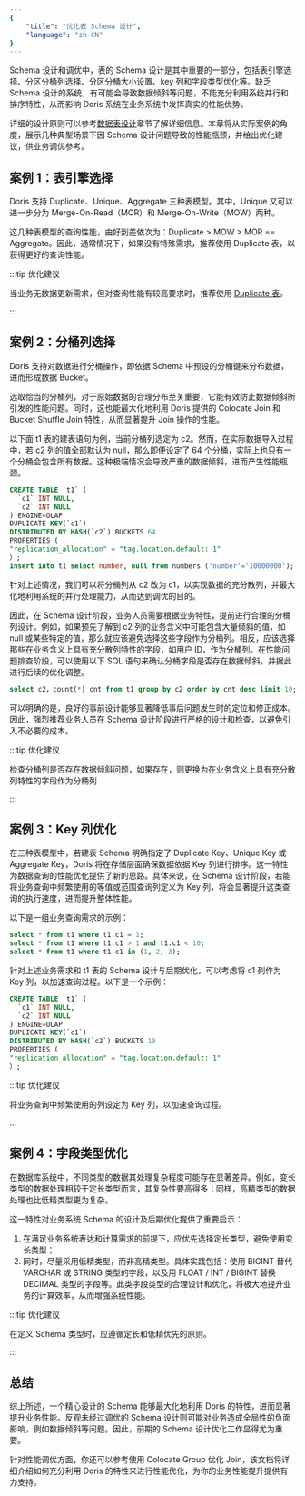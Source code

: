 ```yaml
---
{
    "title": "优化表 Schema 设计",
    "language": "zh-CN"
}
---
```


<!-- 
Licensed to the Apache Software Foundation (ASF) under one
or more contributor license agreements.  See the NOTICE file
distributed with this work for additional information
regarding copyright ownership.  The ASF licenses this file
to you under the Apache License, Version 2.0 (the
"License"); you may not use this file except in compliance
with the License.  You may obtain a copy of the License at

  http://www.apache.org/licenses/LICENSE-2.0

Unless required by applicable law or agreed to in writing,
software distributed under the License is distributed on an
"AS IS" BASIS, WITHOUT WARRANTIES OR CONDITIONS OF ANY
KIND, either express or implied.  See the License for the
specific language governing permissions and limitations
under the License.
-->

Schema 设计和调优中，表的 Schema 设计是其中重要的一部分，包括表引擎选择、分区分桶列选择、分区分桶大小设置、key 列和字段类型优化等。缺乏 Schema 设计的系统，有可能会导致数据倾斜等问题，不能充分利用系统并行和排序特性，从而影响 Doris 系统在业务系统中发挥真实的性能优势。

详细的设计原则可以参考[数据表设计](../../../table-design/overview)章节了解详细信息。本章将从实际案例的角度，展示几种典型场景下因 Schema 设计问题导致的性能瓶颈，并给出优化建议，供业务调优参考。

## 案例 1：表引擎选择

Doris 支持 Duplicate、Unique、Aggregate 三种表模型。其中，Unique 又可以进一步分为 Merge-On-Read（MOR）和 Merge-On-Write（MOW）两种。

这几种表模型的查询性能，由好到差依次为：Duplicate > MOW > MOR == Aggregate。因此，通常情况下，如果没有特殊需求，推荐使用 Duplicate 表，以获得更好的查询性能。

:::tip 优化建议

当业务无数据更新需求，但对查询性能有较高要求时，推荐使用 [Duplicate 表](../../../table-design/data-model/duplicate)。

:::

## 案例 2：分桶列选择

Doris 支持对数据进行分桶操作，即依据 Schema 中预设的分桶键来分布数据，进而形成数据 Bucket。

选取恰当的分桶列，对于原始数据的合理分布至关重要，它能有效防止数据倾斜所引发的性能问题。同时，这也能最大化地利用 Doris 提供的 Colocate Join 和 Bucket Shuffle Join 特性，从而显著提升 Join 操作的性能。

以下面 t1 表的建表语句为例，当前分桶列选定为 c2。然而，在实际数据导入过程中，若 c2 列的值全部默认为 null，那么即便设定了 64 个分桶，实际上也只有一个分桶会包含所有数据。这种极端情况会导致严重的数据倾斜，进而产生性能瓶颈。

```sql
CREATE TABLE `t1` (
  `c1` INT NULL,
  `c2` INT NULL
) ENGINE=OLAP
DUPLICATE KEY(`c1`)
DISTRIBUTED BY HASH(`c2`) BUCKETS 64
PROPERTIES (
"replication_allocation" = "tag.location.default: 1"
）;
insert into t1 select number, null from numbers ('number'='10000000');
```

针对上述情况，我们可以将分桶列从 c2 改为 c1，以实现数据的充分散列，并最大化地利用系统的并行处理能力，从而达到调优的目的。

因此，在 Schema 设计阶段，业务人员需要根据业务特性，提前进行合理的分桶列设计。例如，如果预先了解到 c2 列的业务含义中可能包含大量倾斜的值，如 null 或某些特定的值，那么就应该避免选择这些字段作为分桶列。相反，应该选择那些在业务含义上具有充分散列特性的字段，如用户 ID，作为分桶列。在性能问题排查阶段，可以使用以下 SQL 语句来确认分桶字段是否存在数据倾斜，并据此进行后续的优化调整。

```sql
select c2，count(*) cnt from t1 group by c2 order by cnt desc limit 10;
```

可以明确的是，良好的事前设计能够显著降低事后问题发生时的定位和修正成本。因此，强烈推荐业务人员在 Schema 设计阶段进行严格的设计和检查，以避免引入不必要的成本。

:::tip 优化建议

检查分桶列是否存在数据倾斜问题，如果存在，则更换为在业务含义上具有充分散列特性的字段作为分桶列

:::

## 案例 3：Key 列优化

在三种表模型中，若建表 Schema 明确指定了 Duplicate Key、Unique Key 或 Aggregate Key，Doris 将在存储层面确保数据依据 Key 列进行排序。这一特性为数据查询的性能优化提供了新的思路。具体来说，在 Schema 设计阶段，若能将业务查询中频繁使用的等值或范围查询列定义为 Key 列，将会显著提升这类查询的执行速度，进而提升整体性能。

以下是一组业务查询需求的示例：

```sql
select * from t1 where t1.c1 = 1;
select * from t1 where t1.c1 > 1 and t1.c1 < 10;
select * from t1 where t1.c1 in (1, 2, 3);
```

针对上述业务需求和 t1 表的 Schema 设计与后期优化，可以考虑将 c1 列作为 Key 列，以加速查询过程。以下是一个示例：

```sql
CREATE TABLE `t1` (
  `c1` INT NULL,
  `c2` INT NULL
) ENGINE=OLAP
DUPLICATE KEY(`c1`)
DISTRIBUTED BY HASH(`c2`) BUCKETS 10
PROPERTIES (
"replication_allocation" = "tag.location.default: 1"
）;
```

:::tip 优化建议

将业务查询中频繁使用的列设定为 Key 列，以加速查询过程。

:::

## 案例 4：字段类型优化

在数据库系统中，不同类型的数据其处理复杂程度可能存在显著差异。例如，变长类型的数据处理相较于定长类型而言，其复杂性要高得多；同样，高精类型的数据处理也比低精类型更为复杂。

这一特性对业务系统 Schema 的设计及后期优化提供了重要启示：

1. 在满足业务系统表达和计算需求的前提下，应优先选择定长类型，避免使用变长类型；
2. 同时，尽量采用低精类型，而非高精类型。具体实践包括：使用 BIGINT 替代 VARCHAR 或 STRING 类型的字段，以及用 FLOAT / INT / BIGINT 替换 DECIMAL 类型的字段等。此类字段类型的合理设计和优化，将极大地提升业务的计算效率，从而增强系统性能。

:::tip 优化建议

在定义 Schema 类型时，应遵循定长和低精优先的原则。

:::

## 总结

综上所述，一个精心设计的 Schema 能够最大化地利用 Doris 的特性，进而显著提升业务性能。反观未经过调优的 Schema 设计则可能对业务造成全局性的负面影响，例如数据倾斜等问题。因此，前期的 Schema 设计优化工作显得尤为重要。

针对性能调优方面，你还可以参考使用 Colocate Group 优化 Join，该文档将详细介绍如何充分利用 Doris 的特性来进行性能优化，为你的业务性能提升提供有力支持。